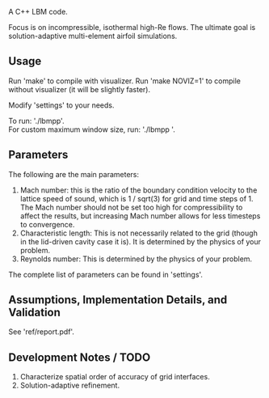 A C++ LBM code.  

Focus is on incompressible, isothermal high-Re flows. 
The ultimate goal is solution-adaptive multi-element airfoil simulations.

## Usage

Run 'make' to compile with visualizer. 
Run 'make NOVIZ=1' to compile without visualizer (it will be slightly faster). 

Modify 'settings' to your needs.  

To run: './lbmpp'.  
For custom maximum window size, run: './lbmpp <maximum resolution dimension>'.  

## Parameters

The following are the main parameters:  

1. Mach number: this is the ratio of the boundary condition velocity to the 
  lattice speed of sound, which is 1 / sqrt(3) for grid and time steps of 1. 
  The Mach number should not be set too high for compressibility to affect the 
  results, but increasing Mach number allows for less timesteps to convergence.  
2. Characteristic length: This is not necessarily related to the 
  grid (though in the lid-driven cavity case it is). It is determined by the 
  physics of your problem.   
3. Reynolds number: This is determined by the physics of your problem.  

The complete list of parameters can be found in 'settings'.  

## Assumptions, Implementation Details, and Validation

See 'ref/report.pdf'.  

## Development Notes / TODO

1. Characterize spatial order of accuracy of grid interfaces.  
2. Solution-adaptive refinement.  

<!--
## Assumptions

1. Incompressible and isothermal fluid.  
2. Coarsest grid and time steps are equal to 1.  
3. D2Q9 lattice sites.  
-->

<!--
### Single-Relaxation Time (SRT) (a.k.a. Standard LBM)

1. Re = 100, Grid = 101x101  
<p align="center">
![SRT Re = 100]
(val/pics/srt_100_u.bmp)
![SRT Re = 100]
(val/pics/srt_100_v.bmp)
![SRT Re = 100]
(val/pics/srt_100_s.bmp)
![SRT Re = 100]
(val/pics/srt_100_m.png)
</p>
2. Re = 1000, Grid = 151x151  
<p align="center">
![SRT Re = 1000]
(val/pics/srt_1000_u.bmp)
![SRT Re = 1000]
(val/pics/srt_1000_v.bmp)
![SRT Re = 1000]
(val/pics/srt_1000_s.bmp)
![SRT Re = 1000]
(val/pics/srt_1000_m.png)
</p>

### Multiple-Relaxation Time (MRT)

1. Re = 100, Grid 101x101    
<p align="center">
![MRT Re = 100]
(val/pics/mrt_100_u.bmp)
![MRT Re = 100]
(val/pics/mrt_100_v.bmp)
![MRT Re = 100]
(val/pics/mrt_100_s.bmp)
![MRT Re = 100]
(val/pics/mrt_100_m.png)
</p>
2. Re = 1000, Grid 151x151  
<p align="center">
![MRT Re = 1000]
(val/pics/mrt_1000_u.bmp)
![MRT Re = 1000]
(val/pics/mrt_1000_v.bmp)
![MRT Re = 1000]
(val/pics/mrt_1000_s.bmp)
![MRT Re = 1000]
(val/pics/mrt_1000_m.png)
</p>
3. Re = 10000, Grid 257x257  
<p align="center">
![MRT Re = 10000]
(val/pics/mrt_10000_u.bmp)
![MRT Re = 10000]
(val/pics/mrt_10000_v.bmp)
![MRT Re = 10000]
(val/pics/mrt_10000_s.bmp)
![MRT Re = 10000]
(val/pics/mrt_10000_m.png)
</p>
-->

<!--
### MRT + Viscosity Counteraction (VC)

1. Re = 100:  

2. Re = 1000:  

3. Re = 10000:  

### MRT + Dynamic Grid (DG)

1. Re = 100:  

2. Re = 1000:  

3. Re = 10000:   
-->

<!--
## Stability Limits

### SRT

1. Re = 4000, Grid = 151x151, Unstable.  
-->

<!--
## Implementation Details

See 'ref/report.pdf'.
-->

<!--
## Miscellaneous Interesting Notes

1. You cannot use OpenMP on STL iterator for-loops, 
  due to the presence of '!= v.end()'.  
-->





